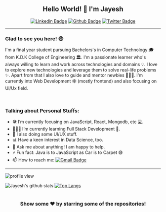 <div align="center">

## Hello World! 🕺 I'm Jayesh

[![Linkedin Badge](https://img.shields.io/badge/-jayeshintech-0072b1?style=flat&logo=Linkedin&logoColor=white&link=https://www.linkedin.com/in/jayeshintech/)](https://www.linkedin.com/in/jayeshintech/) [![Github Badge](https://img.shields.io/badge/-TechLead21-grey?style=flat&logo=github&logoColor=white&link=https://github.com/TechLead-21/)](https://www.github.com/TechLead-21/) [![Twitter Badge](https://img.shields.io/badge/-jayeshintech-00acee?style=flat&logo=twitter&logoColor=white&link=https://twitter.com/jayeshintech/)](https://www.twitter.com/jayeshintech/)

</div>

---

### Glad to see you here! 😄 

I'm a final year student pursuing Bachelors's in Computer Technology 🎓 from K.D.K College of Engineering 🏛. I'm a passionate learner who's always willing to learn and work across technologies and domains 💡. I love to explore new technologies and leverage them to solve real-life problems ✨. Apart from that I also love to guide and mentor newbies 👨🏻‍💻. I'm currently into Web Development 🕸️ (mostly frontend) and also focusing on Ui/Ux field.

<br />

### Talking about Personal Stuffs:

- 🛠 I’m currently focusing on JavaScript, React, Mongodb, etc 💻.
- 👨🏻‍💻 I’m currently learning Full Stack Development 🚀.
- 🎨 I also doing some UI/UX stuff.
- 📊 Have a keen interest in Data Science, too.
- 💬 Ask me about anything! I am happy to help.
- ⚡ Fun fact: Java is to JavaScript as Car is to Carpet 😅
- 📫 How to reach me: [![Gmail Badge](https://img.shields.io/badge/-techlead.2112@gmail.com-c14438?style=flat&logo=Gmail&logoColor=white&link=mailto:techlead.2112@gmail.com)](mailto:techlead.2112@gmail.com)

---

![profile view](https://gpvc.arturio.dev/TechLead-21)

![Jayesh's github stats](https://github-readme-stats.vercel.app/api?username=TechLead-21&show_icons=true&theme=highcontrast)
[![Top Langs](https://github-readme-stats.vercel.app/api/top-langs/?username=TechLead-21&layout=compact)](https://github.com/TechLead-21/github-readme-stats)

#

<div align="center">

### Show some ❤️ by starring some of the repositories!

</div>



<!--
**TechLead-21/TechLead-21** is a ✨ _special_ ✨ repository because its `README.md` (this file) appears on your GitHub profile.

Here are some ideas to get you started:

- 🔭 I’m currently working on ...
- 🌱 I’m currently learning ...
- 👯 I’m looking to collaborate on ...
- 🤔 I’m looking for help with ... 
- 💬 Ask me about ...
- 📫 How to reach me: ...
- 😄 Pronouns: ...
- ⚡ Fun fact: ...
-->
